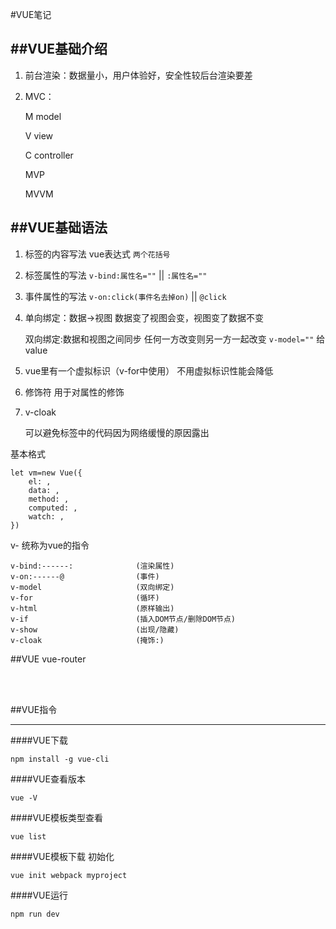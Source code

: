 #VUE笔记

##VUE基础介绍
---

1. 前台渲染：数据量小，用户体验好，安全性较后台渲染要差
2. MVC：

    M model
    
    V view
    
    C controller
    
   MVP
   
   MVVM

##VUE基础语法 
---

1. 标签的内容写法 vue表达式  `两个花括号`

2. 标签属性的写法  `v-bind:属性名=""` || `:属性名=""`

3. 事件属性的写法  `v-on:click(事件名去掉on)` || `@click`

4. 单向绑定：数据->视图 数据变了视图会变，视图变了数据不变

   双向绑定:数据和视图之间同步 任何一方改变则另一方一起改变
  `v-model=""` 给value
5. vue里有一个虚拟标识（v-for中使用） 不用虚拟标识性能会降低

6. 修饰符 用于对属性的修饰

7. v-cloak 

   可以避免标签中的代码因为网络缓慢的原因露出

基本格式

    let vm=new Vue({
        el: ,
        data: ,
        method: ,
        computed: ,
        watch: ,
    })

v- 统称为vue的指令

    v-bind:------:              (渲染属性)
    v-on:------@                (事件)
    v-model                     (双向绑定)
    v-for                       (循环)
    v-html                      (原样输出)
    v-if                        (插入DOM节点/删除DOM节点)
    v-show                      (出现/隐藏)
    v-cloak                     (掩饰:)


##VUE vue-router


<br/>
<br/>

##VUE指令

---

####VUE下载

    npm install -g vue-cli
    
####VUE查看版本

    vue -V
    
####VUE模板类型查看

    vue list
    
####VUE模板下载 初始化

    vue init webpack myproject
    
####VUE运行

    npm run dev
    
